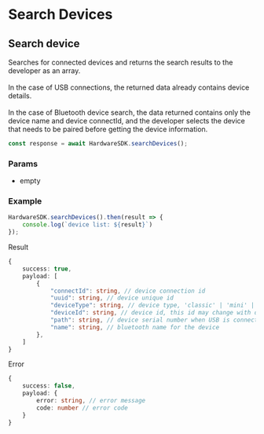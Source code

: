 # Search Devices

## Search device

Searches for connected devices and returns the search results to the developer as an array. \
\
In the case of USB connections, the returned data already contains device details. \
\
In the case of Bluetooth device search, the data returned contains only the device name and device connectId, and the developer selects the device that needs to be paired before getting the device information.

```typescript
const response = await HardwareSDK.searchDevices();
```

### Params

* empty

### Example

```typescript
HardwareSDK.searchDevices().then(result => {
    console.log(`device list: ${result}`)
});
```

Result

```typescript
{
    success: true,
    payload: [
        {
            "connectId": string, // device connection id
            "uuid": string, // device unique id 
            "deviceType": string, // device type, 'classic' | 'mini' | 'touch' | 'pro'
            "deviceId": string, // device id, this id may change with device erasure, only returned when using the webusb transport of @onekeyfe/hd-common-connect-sdk.
            "path": string, // device serial number when USB is connected via WebUSB
            "name": string, // bluetooth name for the device
        },
    ]
}
```

Error

```typescript
{
    success: false,
    payload: {
        error: string, // error message
        code: number // error code
    }
}
```
